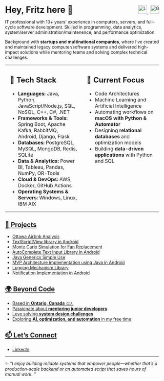 <div style="display: flex; align-items: center; justify-content: space-between; max-width: 100%;">
  <div style="flex: 1;">
    <h1 style="margin: 0; padding: 0;">Hey, Fritz here 👋</h1>
  </div>
  <div style="text-align: right; white-space: nowrap; margin-left: 10px;">
    <a href="https://www.linkedin.com/in/hilfritzcamallere/" target="_blank">
      <img src="https://img.shields.io/badge/LinkedIn-blue?style=flat&logo=linkedin&logoColor=white" alt="LinkedIn" height="28">
    </a>&nbsp;
    <a href="https://github.com/hilfritz" target="_blank">
      <img src="https://img.shields.io/badge/GitHub-black?style=flat&logo=github&logoColor=white" alt="GitHub" height="28">
    </a>
  </div>
</div>
<p>
IT professional with 10+ years’ experience in computers, servers, and full-cycle software development. Skilled in programming, data analytics, system/server administration/maintenence, and performance optimization. </p>
<p>
Background with <strong>startups and multinational companies</strong>, where I’ve created and maintained legacy computer/software systems and delivered high-impact solutions while mentoring teams and solving complex technical challenges. </p>



<table border="0" style="border: none; border-collapse: collapse; width: 100%;">
  <tr border="0" style="border: none;">
    <td style="border: none; padding: 0 15px; vertical-align: top; width: 50%;">

## 🔧 Tech Stack
- **Languages:** Java, Python, JavaScript/Node.js, SQL, NoSQL, C++, C#, .NET  
- **Frameworks & Tools:** Spring Boot, Apache Kafka, RabbitMQ, Android, Django, Flask  
- **Databases:** PostgreSQL, MySQL, MongoDB, Redis, SQLite  
- **Data & Analytics:** Power BI, Tableau, Pandas, NumPy, OR-Tools  
- **Cloud & DevOps:** AWS, Docker, GitHub Actions  
- **Operating Systems & Servers:** Windows, Linux, IBM AIX  

</td>
    <td style="border: none; padding: 0 15px; vertical-align: top; width: 50%;">

## 📌 Current Focus
- Code Architectures  
- Machine Learning and Artificial Intelligence  
- Automating workflows on **macOS with Python & Automator**  
- Designing **relational databases** and optimization models  
- Building **data-driven applications** with Python and SQL  

</td>
  </tr>
</table>







## [📂 Projects](https://github.com/hilfritz)
<ul>
  <li> <a href="https://github.com/hilfritz/ottawa-airbnb-cluster-analysis"> Ottawa Airbnb Analysis</li>
  <li> <a href="https://github.com/hilfritz/AndroidTextScriptView"> TextScriptView library in Android </li>
  <li> <a href="https://github.com/hilfritz/fan-replacement-prescriptive-analysis-montecarlo-simulation"> Monte Carlo Simulation for Fan Replacement </li>
  <li> <a href="https://github.com/hilfritz/AndroidAutoCompleteHistoryTextView"> AutoComplete Text Input Library in Android </li>  
  <li> <a href="https://github.com/hilfritz/SimpleGenericsMvpJava"> Java Generics Simple Use </li>
  <li> <a href="https://github.com/hilfritz/Android-HBMvp"> MVP Architecture implementation using Java in Android </li>
  <li> <a href="https://github.com/hilfritz/AndroidKotlin-LogSimply"> Logging Mechanism Library </li>
  <li> <a href="https://github.com/hilfritz/AndroidNotificationSample">  Notification Implementation in Android </li>
  
</ul>

## 🌍 Beyond Code
- Based in **Ontario, Canada** 🇨🇦  
- Passionate about **mentoring junior developers**  
- Love solving **system design challenges**  
- Exploring **AI, optimization, and automation** in my free time


## 📫 Let’s Connect
- [LinkedIn](https://www.linkedin.com/in/hilfritzcamallere/)  


---

✨ _“I enjoy building reliable systems that empower people—whether that’s a production-scale backend or an automated script that saves hours of manual work. ”_  
